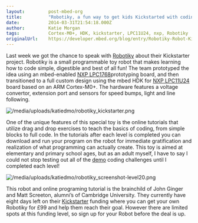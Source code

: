 ```yaml
---
layout:         post-mbed-org
title:          "Robotiky, a fun way to get kids Kickstarted with coding!"
date:           2014-03-31T21:54:18.000Z
author:         Katie Morgan
tags:           Cortex-M0+, HDK, kickstarter, LPC11U24, nxp, Robotiky
originalUrl:    https://developer.mbed.org/blog/entry/Robotiky-Robot-Kickstarter/
---
```


<p>Last week we got the chance to speak with <a href="https://www.kickstarter.com/projects/robotiky/robotiky-make-coding-into-childs-play"
  rel="nofollow">Robotiky</a> about their Kickstarter project. Robotiky is
  a small programmable toy robot that makes learning how to code simple,
  digestible and best of all fun! The team prototyped the idea using an mbed-enabled
  <a
  href="http://mbed.org/platforms/mbed-LPC1768/">NXP LPC1768</a>prototyping board, and then transitioned to a full custom
    design using the mbed HDK for <a href="http://mbed.org/platforms/mbed-LPC11U24/">NXP LPC11U24</a> board
    based on an ARM Cortex-M0+. The hardware features a voltage convertor,
    extension port and sensors for speed bumps, light and line following.</p>
<p>
  <img src="https://developer.mbed.org/media/uploads/katiedmo/robotiky_kickstarter.png"
  alt="/media/uploads/katiedmo/robotiky_kickstarter.png" title="/media/uploads/katiedmo/robotiky_kickstarter.png">
</p>
<p>One of the unique features of this special toy is the online tutorials
  that utilize drag and drop exercises to teach the basics of coding, from
  simple blocks to full code. In the tutorials after each level is completed
  you can download and run your program on the robot for immediate gratification
  and realization of what programming can actually create. This toy is aimed
  at elementary and primary school ages, but as an adult myself, I have to
  say I could not stop testing out all of the <a href="http://www.robotiky.com/demo/"
  rel="nofollow">demo</a> coding challenges until I completed each level!</p>
<p>
  <img src="https://developer.mbed.org/media/uploads/katiedmo/robotiky_screenshot-level20.png"
  alt="/media/uploads/katiedmo/robotiky_screenshot-level20.png" title="/media/uploads/katiedmo/robotiky_screenshot-level20.png">
</p>
<p>This robot and online programing tutorial is the brainchild of John Ginger
  and Matt Screeton, alumni&#x2019;s of Cambridge University. They currently
  have eight days left on their <a href="https://www.kickstarter.com/projects/robotiky/robotiky-make-coding-into-childs-play"
  rel="nofollow">Kickstarter</a> funding where you can get your own Robotiky
  for &#xA3;99 and help them reach their goal. However there are limited
  spots at this funding level, so sign up for your Robot before the deal
  is up.</p>
